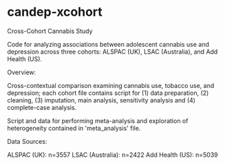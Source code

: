 # candep-xcohort

Cross-Cohort Cannabis Study

Code for analyzing associations between adolescent cannabis use and depression across three cohorts: ALSPAC (UK), LSAC (Australia), and Add Health (US).

Overview:

Cross-contextual comparison examining cannabis use, tobacco use, and depression; each cohort file contains script for (1) data preparation, (2) cleaning, (3) imputation, main analysis, sensitivity analysis and (4) complete-case analysis.

Script and data for performing meta-analysis and exploration of heterogeneity contained in 'meta_analysis' file.

Data Sources:

ALSPAC (UK): n=3557
LSAC (Australia): n=2422
Add Health (US): n=5039
